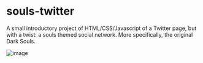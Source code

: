 # souls-twitter
A small introductory project of HTML/CSS/Javascript of a Twitter page, but with a twist: a souls themed social network. More specifically, the original Dark Souls.


![image](https://user-images.githubusercontent.com/42052096/131896849-ede8d0e8-a1f7-4ce9-9d41-ac9f7fb0fa27.png)

